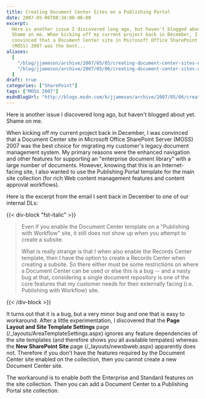 ```yaml
---
title: Creating Document Center Sites on a Publishing Portal
date: 2007-05-06T08:34:00-06:00
excerpt:
  Here is another issue I discovered long ago, but haven't blogged about yet.
  Shame on me. When kicking off my current project back in December, I was
  convinced that a Document Center site in Microsoft Office SharePoint Server
  (MOSS) 2007 was the best...
aliases:
  [
    "/blog/jjameson/archive/2007/05/05/creating-document-center-sites-on-a-publishing-portal.aspx",
    "/blog/jjameson/archive/2007/05/06/creating-document-center-sites-on-a-publishing-portal.aspx",
  ]
draft: true
categories: ["SharePoint"]
tags: ["MOSS 2007"]
msdnBlogUrl: "http://blogs.msdn.com/b/jjameson/archive/2007/05/06/creating-document-center-sites-on-a-publishing-portal.aspx"
---
```


Here is another issue I discovered long ago, but haven't blogged about yet.
Shame on me.

When kicking off my current project back in December, I was convinced that a
Document Center site in Microsoft Office SharePoint Server (MOSS) 2007 was the
best choice for migrating my customer's legacy document management system. My
primary reasons were the enhanced navigation and other features for supporting
an "enterprise document library" with a large number of documents. However,
knowing that this is an Internet-facing site, I also wanted to use the
Publishing Portal template for the main site collection (for rich Web content
management features and content approval workflows).

Here is the excerpt from the email I sent back in December to one of our
internal DLs:

{{< div-block "fst-italic" >}}

> Even if you enable the Document Center template on a "Publishing with
> Workflow" site, it still does not show up when you attempt to create a
> subsite.
>
> What is really strange is that I when also enable the Records Center template,
> then I have the option to create a Records Center when creating a subsite. So
> there either must be some restrictions on where a Document Center can be used
> or else this is a bug -- and a nasty bug at that, considering a single
> document repository is one of the core features that my customer needs for
> their externally facing (i.e. Publishing with Workflow) site.

{{< /div-block >}}

It turns out that it is a bug, but a very minor bug and one that is easy to
workaround. After a little experimentation, I discovered that the **Page Layout
and Site Template Settings** page (/_layouts/AreaTemplateSettings.aspx) ignores
any feature dependencies of the site templates (and therefore shows you all
available tempates) whereas the **New SharePoint Site** page
(/_layouts/newsbweb.aspx) apparently does not. Therefore if you don't have the
features required by the Document Center site enabled on the collection, then
you cannot create a new Document Center site.

The workaround is to enable _both_ the Enterprise and Standard features on the
site collection. Then you can add a Document Center to a Publishing Portal site
collection.
